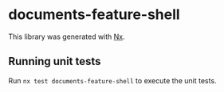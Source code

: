 # documents-feature-shell

This library was generated with [Nx](https://nx.dev).

## Running unit tests

Run `nx test documents-feature-shell` to execute the unit tests.

